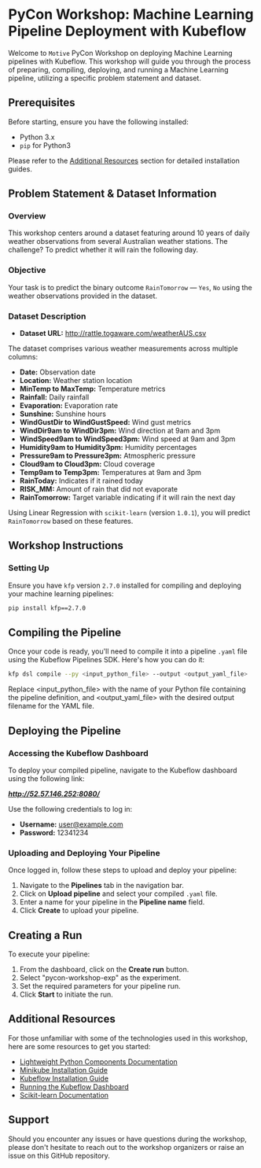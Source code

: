 # PyCon Workshop: Machine Learning Pipeline Deployment with Kubeflow

Welcome to `Motive` PyCon Workshop on deploying Machine Learning pipelines with Kubeflow. This workshop will guide you through the process of preparing, compiling, deploying, and running a Machine Learning pipeline, utilizing a specific problem statement and dataset.

## Prerequisites

Before starting, ensure you have the following installed:

- Python 3.x
- `pip` for Python3


Please refer to the [Additional Resources](#additional-resources) section for detailed installation guides.

## Problem Statement & Dataset Information

### Overview

This workshop centers around a dataset featuring around 10 years of daily weather observations from several Australian weather stations. The challenge? To predict whether it will rain the following day.

### Objective

Your task is to predict the binary outcome `RainTomorrow` — `Yes`, `No` using the weather observations provided in the dataset.

### Dataset Description
- **Dataset URL:** http://rattle.togaware.com/weatherAUS.csv


The dataset comprises various weather measurements across multiple columns:

- **Date:** Observation date
- **Location:** Weather station location
- **MinTemp to MaxTemp:** Temperature metrics
- **Rainfall:** Daily rainfall
- **Evaporation:** Evaporation rate
- **Sunshine:** Sunshine hours
- **WindGustDir to WindGustSpeed:** Wind gust metrics
- **WindDir9am to WindDir3pm:** Wind direction at 9am and 3pm
- **WindSpeed9am to WindSpeed3pm:** Wind speed at 9am and 3pm
- **Humidity9am to Humidity3pm:** Humidity percentages
- **Pressure9am to Pressure3pm:** Atmospheric pressure
- **Cloud9am to Cloud3pm:** Cloud coverage
- **Temp9am to Temp3pm:** Temperatures at 9am and 3pm
- **RainToday:** Indicates if it rained today
- **RISK_MM:** Amount of rain that did not evaporate
- **RainTomorrow:** Target variable indicating if it will rain the next day

Using Linear Regression with `scikit-learn` (version `1.0.1`), you will predict `RainTomorrow` based on these features.

## Workshop Instructions

### Setting Up

Ensure you have `kfp` version `2.7.0` installed for compiling and deploying your machine learning pipelines:

```bash
pip install kfp==2.7.0
```


## Compiling the Pipeline

Once your code is ready, you'll need to compile it into a pipeline `.yaml` file using the Kubeflow Pipelines SDK. Here's how you can do it:

```bash
kfp dsl compile --py <input_python_file> --output <output_yaml_file>
```

Replace <input_python_file> with the name of your Python file containing the pipeline definition, and <output_yaml_file> with the desired output filename for the YAML file.

## Deploying the Pipeline

### Accessing the Kubeflow Dashboard

To deploy your compiled pipeline, navigate to the Kubeflow dashboard using the following link:

***http://52.57.146.252:8080/***

Use the following credentials to log in:

- **Username:** user@example.com
- **Password:** 12341234

### Uploading and Deploying Your Pipeline

Once logged in, follow these steps to upload and deploy your pipeline:

1. Navigate to the **Pipelines** tab in the navigation bar.
2. Click on **Upload pipeline** and select your compiled `.yaml` file.
3. Enter a name for your pipeline in the **Pipeline name** field.
4. Click **Create** to upload your pipeline.


## Creating a Run

To execute your pipeline:

1. From the dashboard, click on the **Create run** button.
2. Select "pycon-workshop-exp" as the experiment.
3. Set the required parameters for your pipeline run.
4. Click **Start** to initiate the run.


## Additional Resources

For those unfamiliar with some of the technologies used in this workshop, here are some resources to get you started:

- [Lightweight Python Components Documentation](https://www.kubeflow.org/docs/components/pipelines/v2/components/lightweight-python-components/)
- [Minikube Installation Guide](https://minikube.sigs.k8s.io/docs/start/)
- [Kubeflow Installation Guide](https://github.com/kubeflow/manifests)
- [Running the Kubeflow Dashboard](https://www.kubeflow.org/docs/components/central-dash/overview/)
- [Scikit-learn Documentation](https://scikit-learn.org/stable/documentation.html)

## Support

Should you encounter any issues or have questions during the workshop, please don't hesitate to reach out to the workshop organizers or raise an issue on this GitHub repository.
